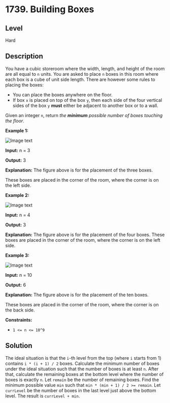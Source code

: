 # 1739. Building Boxes
## Level
Hard

## Description
You have a cubic storeroom where the width, length, and height of the room are all equal to `n` units. You are asked to place `n` boxes in this room where each box is a cube of unit side length. There are however some rules to placing the boxes:

* You can place the boxes anywhere on the floor.
* If box `x` is placed on top of the box `y`, then each side of the four vertical sides of the box `y` **must** either be adjacent to another box or to a wall.

Given an integer `n`, return *the **minimum** possible number of boxes touching the floor*.

**Example 1:**

![Image text](https://assets.leetcode.com/uploads/2021/01/04/3-boxes.png)

**Input:** n = 3

**Output:** 3

**Explanation:** The figure above is for the placement of the three boxes.

These boxes are placed in the corner of the room, where the corner is on the left side.

**Example 2:**

![Image text](https://assets.leetcode.com/uploads/2021/01/04/4-boxes.png)

**Input:** n = 4

**Output:** 3

**Explanation:** The figure above is for the placement of the four boxes.
These boxes are placed in the corner of the room, where the corner is on the left side.

**Example 3:**

![Image text](https://assets.leetcode.com/uploads/2021/01/04/10-boxes.png)

**Input:** n = 10

**Output:** 6

**Explanation:** The figure above is for the placement of the ten boxes.

These boxes are placed in the corner of the room, where the corner is on the back side.

**Constraints:**

* `1 <= n <= 10^9`

## Solution
The ideal situation is that the `i`-th level from the top (where `i` starts from 1) contains `i * (i + 1) / 2` boxes. Calculate the minimum number of boxes under the ideal situation such that the number of boxes is at least `n`. After that, calculate the remaining boxes at the bottom level where the number of boxes is exactly `n`. Let `remain` be the number of remaining boxes. Find the minimum possible value `min` such that `min * (min + 1) / 2 >= remain`. Let `currLevel` be the number of boxes in the last level just above the bottom level. The result is `currLevel + min`.
